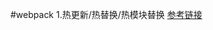 #webpack
1.热更新/热替换/热模块替换
    [参考链接](https://fakefish.github.io/react-webpack-cookbook/Running-a-workflow.html,https://fakefish.github.io/react-webpack-cookbook/Automatic-browser-refresh.html)